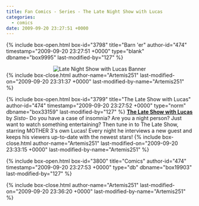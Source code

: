 ```yaml
---
title: Fan Comics - Series - The Late Night Show with Lucas
categories:
  - comics
date: 2009-09-20 23:27:51 +0000
---
```

{% include box-open.html box-id="3798" title="Barn 'er" author-id="474" timestamp="2009-09-20 23:27:51 +0000" type="blank" dbname="box9995" last-modified-by="127" %}
<center>
<img src="http://starmen.net/comics/series/lateshowlucas/lateshowlucasbanner.png" alt="Late Night Show with Lucas Banner" />
</center>
{% include box-close.html author-name="Artemis251" last-modified-on="2009-09-20 23:31:37 +0000" last-modified-by-name="Artemis251" %}

{% include box-open.html box-id="3799" title="The Late Show with Lucas" author-id="474" timestamp="2009-09-20 23:27:52 +0000" type="norm" dbname="box33159" last-modified-by="127" %}
<b><u>The Late Show with Lucas</u></b> by <i>Sisto</i>- Do you have a case of insomnia? Are you a night person? Just want to watch something entertaining? Then tune in to The Late Show, starring MOTHER 3's own Lucas! Every night he interviews a new guest and keeps his viewers up-to-date with the newest stars!
{% include box-close.html author-name="Artemis251" last-modified-on="2009-09-20 23:33:15 +0000" last-modified-by-name="Artemis251" %}

{% include box-open.html box-id="3800" title="Comics" author-id="474" timestamp="2009-09-20 23:27:53 +0000" type="db" dbname="box19903" last-modified-by="127" %}
<center><navigator search="`Content` LIKE 'lateshowlucas%'" display="no" quantity="50" section="description" /><displaytor mode="list" /></center>
{% include box-close.html author-name="Artemis251" last-modified-on="2009-09-20 23:36:20 +0000" last-modified-by-name="Artemis251" %}
